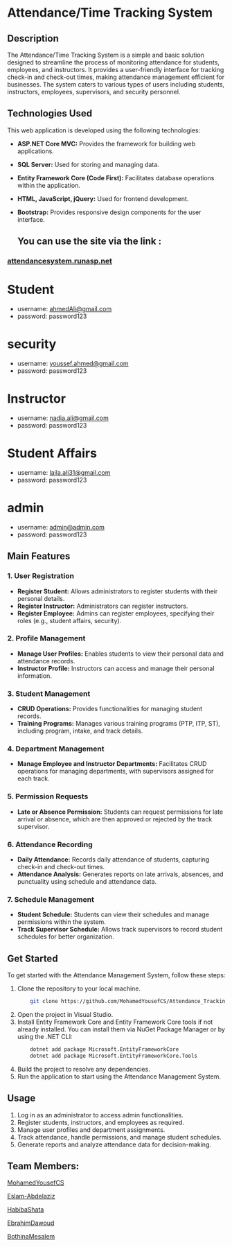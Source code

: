 # Attendance/Time Tracking System

## Description

The Attendance/Time Tracking System is a simple and basic solution designed to streamline the process of monitoring attendance for students, employees, and instructors. It provides a user-friendly interface for tracking check-in and check-out times, making attendance management efficient for businesses. The system caters to various types of users including students, instructors, employees, supervisors, and security personnel.

## Technologies Used

This web application is developed using the following technologies:
- **ASP.NET Core MVC:** Provides the framework for building web applications.
- **SQL Server:** Used for storing and managing data.
- **Entity Framework Core (Code First):** Facilitates database operations within the application.
- **HTML, JavaScript, jQuery:** Used for frontend development.
- **Bootstrap:** Provides responsive design components for the user interface.

  ## You can use the site via the link :
### [attendancesystem.runasp.net](attendancesystem.runasp.net)

  # Student
  - username: ahmedAli@gmail.com
  - password: password123

   # security
  - username: youssef.ahmed@gmail.com
  - password: password123
 
  # Instructor
  - username: nadia.ali@gmail.com
  - password: password123

  # Student Affairs
  - username: laila.ali31@gmail.com
  - password: password123
    
   # admin
  - username: admin@admin.com
  - password: password123



## Main Features

### 1. User Registration
- **Register Student:** Allows administrators to register students with their personal details.
- **Register Instructor:** Administrators can register instructors.
- **Register Employee:** Admins can register employees, specifying their roles (e.g., student affairs, security).

### 2. Profile Management
- **Manage User Profiles:** Enables students to view their personal data and attendance records.
- **Instructor Profile:** Instructors can access and manage their personal information.

### 3. Student Management
- **CRUD Operations:** Provides functionalities for managing student records.
- **Training Programs:** Manages various training programs (PTP, ITP, ST), including program, intake, and track details.

### 4. Department Management
- **Manage Employee and Instructor Departments:** Facilitates CRUD operations for managing departments, with supervisors assigned for each track.

### 5. Permission Requests
- **Late or Absence Permission:** Students can request permissions for late arrival or absence, which are then approved or rejected by the track supervisor.

### 6. Attendance Recording
- **Daily Attendance:** Records daily attendance of students, capturing check-in and check-out times.
- **Attendance Analysis:** Generates reports on late arrivals, absences, and punctuality using schedule and attendance data.

### 7. Schedule Management
- **Student Schedule:** Students can view their schedules and manage permissions within the system.
- **Track Supervisor Schedule:** Allows track supervisors to record student schedules for better organization.

## Get Started

To get started with the Attendance Management System, follow these steps:

1. Clone the repository to your local machine.
    ```bash
        git clone https://github.com/MohamedYousefCS/Attendance_Tracking_System.git
    ```
2. Open the project in Visual Studio.
3. Install Entity Framework Core and Entity Framework Core tools if not already installed. You can install them via NuGet Package Manager or by using the .NET CLI:
    ```bash
        dotnet add package Microsoft.EntityFrameworkCore
        dotnet add package Microsoft.EntityFrameworkCore.Tools
    ```
4. Build the project to resolve any dependencies.
5. Run the application to start using the Attendance Management System.


## Usage

1. Log in as an administrator to access admin functionalities.
2. Register students, instructors, and employees as required.
3. Manage user profiles and department assignments.
4. Track attendance, handle permissions, and manage student schedules.
5. Generate reports and analyze attendance data for decision-making.

## Team Members:

[MohamedYousefCS](https://github.com/MohamedYousefCS)

[Eslam-Abdelaziz](https://github.com/Eslam-Abdelaziz)

[HabibaShata](https://github.com/HabibaShata)

[EbrahimDawoud](https://github.com/EbrahimDawoud)

[BothinaMesalem](https://github.com/BothinaMesalem)
